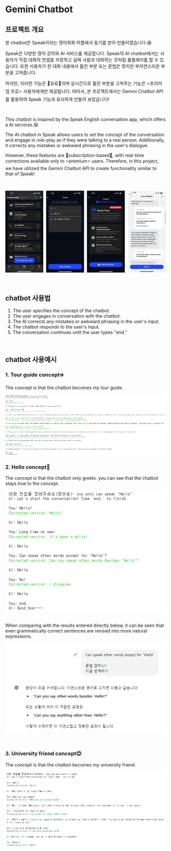 # Gemini Chatbot

## 프로젝트 개요

본 chatbot은 Speak이라는 영어회화 어플에서 동기를 받아 만들어졌습니다.😄

Speak은 다양한 영어 강의와 AI 서비스를 제공합니다. Speak의 AI chatbot에서는 사용자가 직접 대화의 컨셉을 지정하고 실제 사람과 대화하는 것처럼 롤플레이를 할 수 있습니다. 또한 사용자가 한 대화 내용에서 틀린 부분 또는 문법은 맞지만 부자연스러운 부분을 고쳐줍니다. 

하지만, 이러한 기능은 💸유료💸이며 실시간으로 틀린 부분을 고쳐주는 기능은 ⭐프리미엄 프로⭐ 사용자에게만 제공됩니다. 따라서, 본 프로젝트에서는 Gemini Chatbot API를 활용하여 Speak 기능과 유사하게 만들어 보았습니다!

<br>

This chatbot is inspired by the Speak English conversation app, which offers a AI services.😄

The AI chatbot in Speak allows users to set the concept of the conversation and engage in role-play as if they were talking to a real person. Additionally, it corrects any mistakes or awkward phrasing in the user's dialogue. 

However, these features are 💸subscription-based💸, with real-time corrections available only to ⭐premium⭐ users. Therefore, in this project, we have utilized the Gemini Chatbot API to create functionality similar to that of Speak!

<br>

![Speak App](https://github.com/arombin/english_study_chatbot/blob/master/image/Speak_AI.png)

<br>

## chatbot 사용법

1. The user specifies the concept of the chatbot.
2. The user engages in conversation with the chatbot.
3. The AI corrects any mistakes or awkward phrasing in the user's input.
4. The chatbot responds to the user's input.
5. The conversation continues until the user types "end."

<br>

## chatbot 사용예시

### 1. Tour guide concept✈️

The concept is that the chatbot becomes my tour guide.
<br>

<img src="https://raw.githubusercontent.com/arombin/english_study_chatbot/master/image/concept_tour_guide.PNG" alt="tour_guide" width="500">

<br>

### 2. Hello concept👋

The concept is that the chatbot only greets.
you can see that the chatbot stays true to the concept.
<br>

![tour_guide](https://github.com/arombin/english_study_chatbot/blob/master/image/concept_Hello.PNG)

<br>
When comparing with the results entered directly below, it can be seen that even grammatically correct sentences are revised into more natural expressions.
<br>

![tour_guide](https://github.com/arombin/english_study_chatbot/blob/master/image/concept_Hello_chatgpt.PNG)

<br>

### 3. University friend concept😊

The concept is that the chatbot becomes my university friend.
<br>

![tour_guide](https://github.com/arombin/english_study_chatbot/blob/master/image/concept_University_friend.PNG)

<br>

